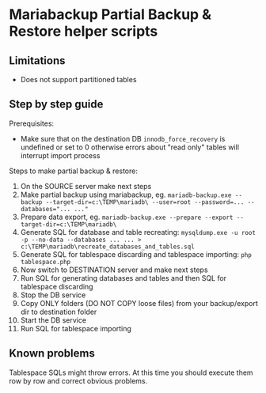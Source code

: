 # Mariabackup Partial Backup & Restore helper scripts

## Limitations

* Does not support partitioned tables

## Step by step guide

Prerequisites:

* Make sure that on the destination DB `innodb_force_recovery` is undefined or set to 0 otherwise errors about "read only" tables will interrupt import process

Steps to make partial backup & restore:

1. On the SOURCE server make next steps
2. Make partial backup using mariabackup, eg. `mariadb-backup.exe --backup --target-dir=c:\TEMP\mariadb\ --user=root --password=... --databases="... ..."`
3. Prepare data export, eg. `mariadb-backup.exe --prepare --export --target-dir=c:\TEMP\mariadb\`
4. Generate SQL for database and table recreating: `mysqldump.exe -u root -p --no-data --databases ... ... > c:\TEMP\mariadb\recreate_databases_and_tables.sql`
5. Generate SQL for tablespace discarding and tablespace importing: `php tablespace.php`
6. Now switch to DESTINATION server and make next steps
7. Run SQL for generating databases and tables and then SQL for tablespace discarding
8. Stop the DB service
9. Copy ONLY folders (DO NOT COPY loose files) from your backup/export dir to destination folder
10. Start the DB service
11. Run SQL for tablespace importing

## Known problems

Tablespace SQLs might throw errors. At this time you should execute them row by row and correct obvious problems.